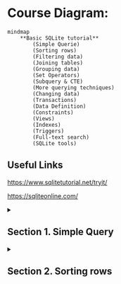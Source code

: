 # Course Diagram:

```mermaid
mindmap
	**Basic SQLite tutorial**
		(Simple Querie)
		(Sorting rows)
		(Filtering data)
		(Joining tables)
		(Grouping data)
		(Set Operators)
		(Subquery & CTE)
		(More querying techniques)
		(Changing data)
		(Transactions)
		(Data Definition)
		(Constraints)
		(Views)
		(Indexes)
		(Triggers)
		(Full-text search)
		(SQLite tools)
```

## Useful Links
https://www.sqlitetutorial.net/tryit/

https://sqliteonline.com/


<details>
	<summary><h2>Section 1. Simple Query</h2></summary>
 
</details>

<details>
	<summary><h2>Section 2. Sorting rows</h2></summary>

 
</details>
